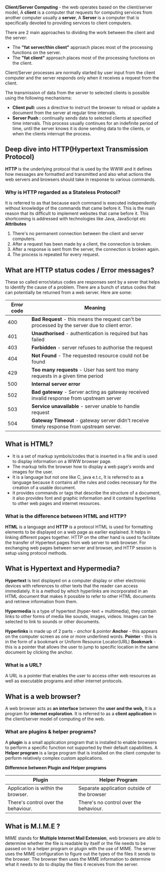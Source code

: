 **Client/Server Computing** -  the web operates based on the client/server model, 
A **client** is a computer that requests for computing services from another computer usually a **server**, A **Server** is a computer that is specifically devoted to providing services to client computers.

There are 2 main approaches to dividing the work between the client and the server:
- The **"fat server/thin client"** approach places most of the processing functions on the server.
- The **"fat client"** approach places most of the processing functions on the client.

Client/Server processes are normally started by user input from the client computer and the server responds only when it receives a request from the client.

The transmission of data from the server to selected clients is possible using the following mechanisms:
- **Client pull:** uses a directive to instruct the browser to reload or update a document from the server at regular time intervals.
- **Server Push :** continually sends data to selected clients at specified time intervals. This process usually continues for an indefinite period of time, until the server knows it is done sending data to the clients, or when the clients interrupt the process.

## Deep dive into HTTP(Hypertext Transmission Protocol)
**HTTP** is the underlying protocol that is used by the WWW and it defines how messages are formatted and transmitted and also what actions the web servers and browsers should take in response to various commands.

### Why is HTTP regarded as a Stateless Protocol?
It is referred to as that because each command is executed independently without knowledge of the commands that came before it. This is the main reason that its difficult to implement websites that came before it. This shortcoming is addressed with technologies like Java, JavaScript etc
**Attributes**
1) There's no permanent connection between the client and server computers.
2) After a request has been made by a client, the connection is broken.
3) After a response is sent from the server, the connection is broken again.
4) The process is repeated for every request.

## What are HTTP status codes / Error messages?
These so called error/status codes are responses sent by a sever that helps to identify the cause of a problem. There are a bunch of status codes that can potentially be returned from a web server. Here are some:

| Error code | Meaning                                                                                        |
| ---------- | ---------------------------------------------------------------------------------------------- |
| 400        | **Bad Request** - this means the request can't be processed by the server due to client error. |
| 401        | **Unauthorised** - authentication is required but has failed                                   |
| 403        | **Forbidden** - server refuses to authorise the request                                        |
| 404        | **Not Found** - The requested resource could not be found                                      |
| 429        | **Too many requests** -  User has sent too many requests in a given time period                |
| 500        | **Internal server error**                                                                      |
| 502        | **Bad gateway** - Server acting as gateway received invalid response from upstream server      |
| 503        | **Service unavailable** - server unable to handle request                                      |
| 504        | **Gateway Timeout** -  gateway server didn't receive timely response from upstream server.     |

## What is HTML?
- It is a set of markup symbols/codes that is inserted in a file and is used to display information on a WWW browser page.
- The markup tells the browser how to display a web page's words and images for the user.
- It is a language but not one like C, java e.t.c, It is referred to as a language because it contains all the rules and codes necessary for the creation of a usable document.
- It provides commands or tags that describe the structure of a document, it also provides font and graphic information and it contains hyperlinks to other web pages and internet resources.

### What is the difference between HTML and HTTP?
**HTML** is a language and **HTTP** is a protocol
HTML is used for formatting elements to be displayed on a web page as earlier explained. It helps in linking different pages together.
HTTP on the other hand is used to facilitate the transfer of Hypertext pages from web server to web browser. For exchanging web pages between server and browser, and HTTP session is setup using protocol methods.


## What is Hypertext and Hypermedia?
**Hypertext** is text displayed on a computer display or other electronic devices with references to other texts that the reader can access immediately. It is a method by which hyperlinks are incorporated in an HTML document that makes it possible to refer to other HTML documents and retrieve information from them.

**Hypermedia** is a type of hypertext (hyper-text + multimedia), they contain links to other forms of media like sounds, images, videos. Images can be selected to link to sounds or other documents.

**Hyperlinks** is made up of 2 parts - *anchor* & *pointer* 
**Anchor** - this appears on the computer screen as one or more underlined words.
**Pointer** - this is in the form of a bookmark or Uniform Resource Locator(URL)
**Bookmark** - this is a pointer that allows the user to jump to specific location in the same document by clicking the anchor.

### What is a URL?
A URL is a pointer that enables the user to access other web resources as well as executable programs and other internet protocols.

## What is a web browser?
A web browser acts as **an interface** between the **user and the web,** It is a program for **internet exploration**. It is referred to as a **client application** in the client/server model of computing of the web.

### What are plugins & helper programs?
A **plugin** is a small application program that is installed to enable browsers to perform a specific function not supported by their default capabilities.
A **Helper program** is a large program that is installed on the client computer to perform relatively complex custom applications.

**Difference between Plugin and Helper programs** 

| Plugin                              | Helper Program                              |
| ----------------------------------- | ------------------------------------------- |
| Application is within the browser.  | Separate application outside of the browser |
| There's control over the behaviour. | There's no control over the behaviour.      |


## What is M.I.M.E ?
MIME stands for **Multiple Internet Mail Extension**, web browsers are able to determine whether the file is readable by itself or the file needs to be passed on to a helper program or plugin with the use of MIME.
The server uses the MIME configuration to figure out the types of the files it sends to the browser. The browser then uses the MIME information to determine what it needs to do to display the files it receives from the server.
